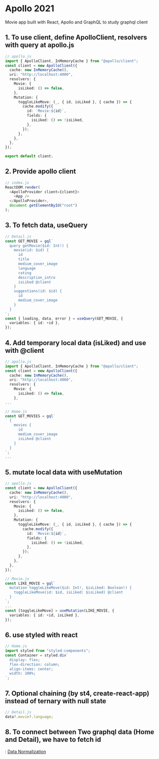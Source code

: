 # Apollo 2021

Movie app built with React, Apollo and GraphQL to study graphql client

## 1. To use client, define ApolloClient, resolvers with query at apollo.js

```typescript
// apollo.js
import { ApolloClient, InMemoryCache } from "@apollo/client";
const client = new ApolloClient({
  cache: new InMemoryCache(),
  uri: "http://localhost:4000",
  resolvers: {
    Movie: {
      isLiked: () => false,
    },
    Mutation: {
      toggleLikeMove: (_, { id, isLiked }, { cache }) => {
        cache.modify({
          id: `Movie:${id}`,
          fields: {
            isLiked: () => !isLiked,
          },
        });
      },
    },
  },
});

export default client;
```

## 2. Provide apollo client

```typescript
// index.js
ReactDOM.render(
  <ApolloProvider client={client}>
    <App />
  </ApolloProvider>,
  document.getElementById("root")
);
```

## 3. To fetch data, useQuery

```typescript
// Detail.js
const GET_MOVIE = gql`
  query getMovie($id: Int!) {
    movie(id: $id) {
      id
      title
      medium_cover_image
      language
      rating
      description_intro
      isLiked @client
    }
    suggestions(id: $id) {
      id
      medium_cover_image
    }
  }
`;
const { loading, data, error } = useQuery(GET_MOVIE, {
  variables: { id: +id },
});
```

## 4. Add temporary local data (isLiked) and use with @client

```typescript
// apollo.js
import { ApolloClient, InMemoryCache } from "@apollo/client";
const client = new ApolloClient({
  cache: new InMemoryCache(),
  uri: "http://localhost:4000",
  resolvers: {
    Movie: {
      isLiked: () => false,
    },
...
```

```typescript
// Home.js
const GET_MOVIES = gql`
  {
    movies {
      id
      medium_cover_image
      isLiked @client
    }
  }
`;
...
```

## 5. mutate local data with useMutation

```ts
// apollo.js
const client = new ApolloClient({
  cache: new InMemoryCache(),
  uri: "http://localhost:4000",
  resolvers: {
    Movie: {
      isLiked: () => false,
    },
    Mutation: {
      toggleLikeMove: (_, { id, isLiked }, { cache }) => {
        cache.modify({
          id: `Movie:${id}`,
          fields: {
            isLiked: () => !isLiked,
          },
        });
      },
    },
  },
});
```

```ts
// Movie.js
const LIKE_MOVIE = gql`
  mutation toggleLikeMove($id: Int!, $isLiked: Boolean!) {
    toggleLikeMove(id: $id, isLiked: $isLiked) @client
  }
`;
...
const [toggleLikeMove] = useMutation(LIKE_MOVIE, {
  variables: { id: +id, isLiked },
});
```

## 6. use styled with react

```typescript
// Home.js
import styled from "styled-components";
const Container = styled.div`
  display: flex;
  flex-direction: column;
  align-items: center;
  width: 100%;
`;
```

## 7. Optional chaining (by st4, create-react-app) instead of ternary with null state

```typescript
// Detail.js
data?.movie?.language;
```

## 8. To connect between Two graphql data (Home and Detail), we have to fetch id

: [Data Normalization](https://www.apollographql.com/docs/react/caching/cache-configuration/#data-normalization)
